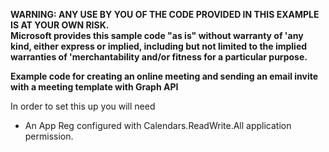 **WARNING: ANY USE BY YOU OF THE CODE PROVIDED IN THIS EXAMPLE IS AT YOUR OWN RISK.**<br>
**Microsoft provides this sample code "as is" without warranty of 'any kind, either express or implied, including but not limited to the implied warranties of 'merchantability and/or fitness for a particular purpose.**<br>

**Example code for creating an online meeting and sending an email invite with a meeting template with Graph API**

In order to set this up you will need 
* An App Reg configured with Calendars.ReadWrite.All application permission.
